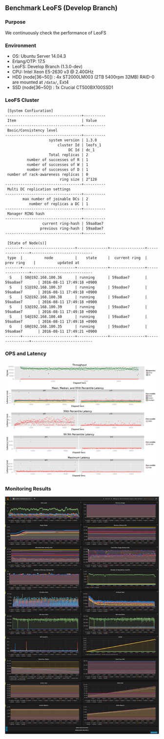 ## Benchmark LeoFS (Develop Branch)

### Purpose
We continuously check the performance of LeoFS

### Environment
* OS: Ubuntu Server 14.04.3
* Erlang/OTP: 17.5
* LeoFS: Develop Branch (1.3.0-dev)
* CPU: Intel Xeon E5-2630 v3 @ 2.40GHz
* HDD (node[36~50]) : 4x ST2000LM003 (2TB 5400rpm 32MB) RAID-0 are mounted at `/data/`, Ext4
* SSD (node[36~50]) : 1x Crucial CT500BX100SSD1

### LeoFS Cluster
```
 [System Confiuration]
-----------------------------------+----------
 Item                              | Value    
-----------------------------------+----------
 Basic/Consistency level
-----------------------------------+----------
                    system version | 1.3.0
                        cluster Id | leofs_1
                             DC Id | dc_1
                    Total replicas | 2
          number of successes of R | 1
          number of successes of W | 1
          number of successes of D | 1
 number of rack-awareness replicas | 0
                         ring size | 2^128
-----------------------------------+----------
 Multi DC replication settings
-----------------------------------+----------
        max number of joinable DCs | 2
           number of replicas a DC | 1
-----------------------------------+----------
 Manager RING hash
-----------------------------------+----------
                 current ring-hash | 59aa8ae7
                previous ring-hash | 59aa8ae7
-----------------------------------+----------

 [State of Node(s)]
-------+------------------------+--------------+----------------+----------------+----------------------------
 type  |          node          |    state     |  current ring  |   prev ring    |          updated at         
-------+------------------------+--------------+----------------+----------------+----------------------------
  S    | S0@192.168.100.36      | running      | 59aa8ae7       | 59aa8ae7       | 2016-08-11 17:49:18 +0900
  S    | S1@192.168.100.37      | running      | 59aa8ae7       | 59aa8ae7       | 2016-08-11 17:49:18 +0900
  S    | S2@192.168.100.38      | running      | 59aa8ae7       | 59aa8ae7       | 2016-08-11 17:49:18 +0900
  S    | S3@192.168.100.39      | running      | 59aa8ae7       | 59aa8ae7       | 2016-08-11 17:49:18 +0900
  S    | S4@192.168.100.40      | running      | 59aa8ae7       | 59aa8ae7       | 2016-08-11 17:49:18 +0900
  G    | G0@192.168.100.35      | running      | 59aa8ae7       | 59aa8ae7       | 2016-08-11 17:49:21 +0900
-------+------------------------+--------------+----------------+----------------+----------------------------

```

### OPS and Latency
![ops-latency](summary.png)

### Monitoring Results
![monitoring-results](grafana.png)


